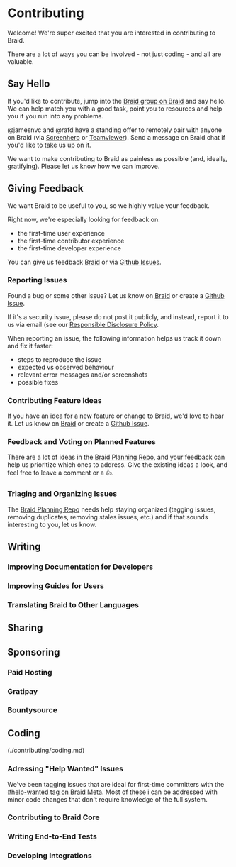 # Contributing

Welcome! We're super excited that you are interested in contributing to Braid.

There are a lot of ways you can be involved - not just coding - and all are valuable.


## Say Hello

If you'd like to contribute, jump into the [Braid group on Braid](http://braid.chat/group/braid) and say hello. We can help match you with a good task, point you to resources and help you if you run into any problems.

@jamesnvc and @rafd have a standing offer to remotely pair with anyone on Braid (via [Screenhero](https://screenhero.com/) or [Teamviewer](https://www.teamviewer.com/)). Send a message on Braid chat if you'd like to take us up on it.

We want to make contributing to Braid as painless as possible (and, ideally, gratifying). Please let us know how we can improve.


## Giving Feedback

We want Braid to be useful to you, so we highly value your feedback.

Right now, we're especially looking for feedback on:

  - the first-time user experience
  - the first-time contributor experience
  - the first-time developer experience

You can give us feedback [Braid](http://braid.chat/group/braid) or via [Github Issues](https://github.com/braidchat/braid/issues).


### Reporting Issues

Found a bug or some other issue? Let us know on [Braid](http://braid.chat/group/braid) or create a [Github Issue](https://github.com/braidchat/braid/issues).

If it's a security issue, please do not post it publicly, and instead, report it to us via email (see our [Responsible Disclosure Policy](./responsible-disclosure-policy.md).

When reporting an issue, the following information helps us track it down and fix it faster:

  - steps to reproduce the issue
  - expected vs observed behaviour
  - relevant error messages and/or screenshots
  - possible fixes


### Contributing Feature Ideas

If you have an idea for a new feature or change to Braid, we'd love to hear it. Let us know on [Braid](http://braid.chat/group/braid) or create a [Github Issue](https://github.com/braidchat/braid/issues).


### Feedback and Voting on Planned Features

There are a lot of ideas in the [Braid Planning Repo](https://github.com/braidchat/planning/issues), and your feedback can help us prioritize which ones to address. Give the existing ideas a look, and feel free to leave a comment or a :+1:.


### Triaging and Organizing Issues

The [Braid Planning Repo](https://github.com/braidchat/planning/issues) needs help staying organized (tagging issues, removing duplicates, removing stales issues, etc.) and if that sounds interesting to you, let us know.


## Writing

### Improving Documentation for Developers

### Improving Guides for Users

### Translating Braid to Other Languages


## Sharing


## Sponsoring

### Paid Hosting

### Gratipay

### Bountysource



## Coding

(./contributing/coding.md)


### Adressing "Help Wanted" Issues

We've been tagging issues that are ideal for first-time committers with the [#help-wanted tag on Braid Meta](https://github.com/braidchat/planning/issues?q=is%3Aissue+is%3Aopen+label%3Ahelp-wanted). Most of these i can be addressed with minor code changes that don't require knowledge of the full system.


### Contributing to Braid Core


### Writing End-to-End Tests


### Developing Integrations



